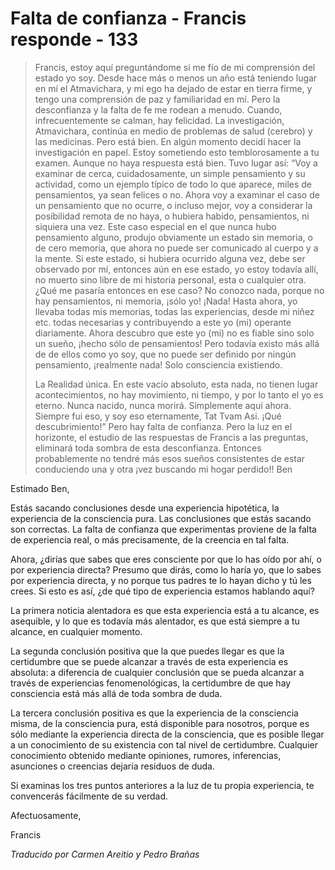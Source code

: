# Falta de confianza - Francis responde - 133

>Francis, estoy aquí preguntándome si me fío de mi comprensión del estado yo soy. Desde hace más o menos un año está teniendo lugar en mí el Atmavichara, y mi ego ha dejado de estar en tierra firme, y tengo una comprensión de paz y familiaridad en mí. Pero la desconfianza y la falta de fe me rodean a menudo. Cuando, infrecuentemente se calman, hay felicidad. La investigación, Atmavichara, continúa en medio de problemas de salud (cerebro) y las medicinas. Pero está bien. En algún momento decidí hacer la investigación en papel. Estoy sometiendo esto temblorosamente a tu examen. Aunque no haya respuesta está bien. Tuvo lugar así: “Voy a examinar de cerca, cuidadosamente, un simple pensamiento y su actividad, como un ejemplo típico de todo lo que aparece, miles de pensamientos, ya sean felices o no. Ahora voy a examinar el caso de un pensamiento que no ocurre, o incluso mejor, voy a considerar la posibilidad remota de no haya, o hubiera habido, pensamientos, ni siquiera una vez. Este caso especial en el que nunca hubo pensamiento alguno, produjo obviamente un estado sin memoria, o de cero memoria, que ahora no puede ser comunicado al cuerpo y a la mente. Si este estado, si hubiera ocurrido alguna vez, debe ser observado por mí, entonces aún en ese estado, yo estoy todavía allí, no muerto sino libre de mi historia personal, esta o cualquier otra. ¿Qué me pasaría entonces en ese caso? No conozco nada, porque no hay pensamientos, ni memoria, ¡sólo yo! ¡Nada! Hasta ahora, yo llevaba todas mis memorias, todas las experiencias, desde mi niñez etc. todas necesarias y contribuyendo a este yo (mi) operante diariamente. Ahora descubro que este yo (mi) no es fiable sino solo un sueño, ¡hecho sólo de pensamientos! Pero todavía existo más allá de de ellos como yo soy, que no puede ser definido por ningún pensamiento, ¡realmente nada! Solo consciencia existiendo.
>
>La Realidad única. En este vacío absoluto, esta nada, no tienen lugar acontecimientos, no hay movimiento, ni tiempo, y por lo tanto el yo es eterno. Nunca nacido, nunca morirá. Simplemente aquí ahora. Siempre fui eso, y soy eso eternamente, Tat Tvam Asi. ¡Qué descubrimiento!” Pero hay falta de confianza. Pero la luz en el horizonte, el estudio de las respuestas de Francis a las preguntas, eliminará toda sombra de esta desconfianza. Entonces probablemente no tendré más esos sueños consistentes de estar conduciendo una y otra ¡vez buscando mi hogar perdido!! Ben

Estimado Ben,

Estás sacando conclusiones desde una experiencia hipotética, la experiencia de la consciencia pura. Las conclusiones que estás sacando son correctas. La falta de confianza que experimentas proviene de la falta de experiencia real, o más precisamente, de la creencia en tal falta.

Ahora, ¿dirías que sabes que eres consciente por que lo has oído por ahí, o por experiencia directa? Presumo que dirás, como lo haría yo, que lo sabes por experiencia directa, y no porque tus padres te lo hayan dicho y tú les crees. Si esto es así, ¿de qué tipo de experiencia estamos hablando aquí?

La primera noticia alentadora es que esta experiencia está a tu alcance, es asequible, y lo que es todavía más alentador, es que está siempre a tu alcance, en cualquier momento.

La segunda conclusión positiva que la que puedes llegar es que la certidumbre que se puede alcanzar a través de esta experiencia es absoluta: a diferencia de cualquier conclusión que se pueda alcanzar a través de experiencias fenomenológicas, la certidumbre de que hay consciencia está más allá de toda sombra de duda.

La tercera conclusión positiva es que la experiencia de la consciencia misma, de la consciencia pura, está disponible para nosotros, porque es sólo mediante la experiencia directa de la consciencia, que es posible llegar a un conocimiento de su existencia con tal nivel de certidumbre. Cualquier conocimiento obtenido mediante opiniones, rumores, inferencias, asunciones o creencias dejaría residuos de duda.

Si examinas los tres puntos anteriores a la luz de tu propia experiencia, te convencerás fácilmente de su verdad.

Afectuosamente,

Francis

_Traducido por Carmen Areitio y Pedro Brañas_

